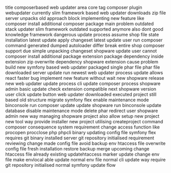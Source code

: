 title composerbased web updater area core tag composer plugin webupdater currently slim framework based web updater downloads zip file server unpacks old approach block implementing new feature like composer install additional composer package main problem outdated stack updater slim framework outdated supported anymore also dont good knowledge framework dangerous update process assume shop file state installation latest update apply changeset latest update user run composer command generated dumped autoloader differ break entire shop composer support due simple unpacking changeset shopware update user cannot composer install additional package extension package dependency inside extension zip overwrite dependency shopware extension cause problem build new symfony based web updater packaged single phar file phar file downloaded server update run newest web updater process update allows react faster bug implement new feature without wait new shopware release new web updater update process cli update composer process shopware admin basic update check extension compatible next shopware version user click update button web updater downloaded executed project still based old structure migrate symfony flex enable maintenance mode binconsole run composer update update shopware run binconsole update database disable maintenance mode delete phar redirect user shopware admin new way managing shopware project also allow setup new project new tool way provide installer new project utilising createproject command composer consequence system requirement change access function like procopen procclose php phpcli binary updating config file symfony flex requires git binary installed server git repository initialised requirement reviewing change made config file avoid backup env htaccess file overwrite config file fresh installation restore backup merge upcoming change htaccess file already existing updatehtaccess marker update change env file make envlocal able update normal env file normal cli update way require git repository initialised normal symfony update flow